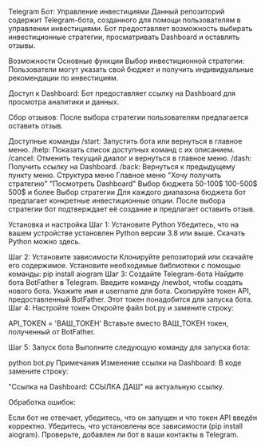 Telegram Бот: Управление инвестициями
Данный репозиторий содержит Telegram-бота, созданного для помощи пользователям в управлении инвестициями. Бот предоставляет возможность выбирать инвестиционные стратегии, просматривать Dashboard и оставлять отзывы.

Возможности
Основные функции
Выбор инвестиционной стратегии:
Пользователи могут указать свой бюджет и получить индивидуальные рекомендации по инвестициям.

Доступ к Dashboard:
Бот предоставляет ссылку на Dashboard для просмотра аналитики и данных.

Сбор отзывов:
После выбора стратегии пользователям предлагается оставить отзыв.

Доступные команды
/start: Запустить бота или вернуться в главное меню.
/help: Показать список доступных команд с их описанием.
/cancel: Отменить текущий диалог и вернуться в главное меню.
/dash: Получить ссылку на Dashboard.
/back: Вернуться к предыдущему пункту меню.
Структура меню
Главное меню
"Хочу получить стратегию"
"Посмотреть Dashboard"
Выбор бюджета
50-100$
100-500$
500$ и более
Выбор стратегии
Для каждого диапазона бюджета бот предлагает конкретные инвестиционные опции. После выбора стратегии бот подтверждает её создание и предлагает оставить отзыв.

Установка и настройка
Шаг 1: Установите Python
Убедитесь, что на вашем устройстве установлен Python версии 3.8 или выше. Скачать Python можно здесь.

Шаг 2: Установите зависимости
Клонируйте репозиторий или скачайте его содержимое.
Установите необходимые библиотеки с помощью команды:
pip install aiogram
Шаг 3: Создайте Telegram-бота
Найдите бота BotFather в Telegram.
Введите команду /newbot, чтобы создать нового бота.
Укажите имя и username для бота.
Скопируйте токен API, предоставленный BotFather. Этот токен понадобится для запуска бота.
Шаг 4: Настройте токен
Откройте файл bot.py и замените строку:

API_TOKEN = 'ВАШ_ТОКЕН'
Вставьте вместо ВАШ_ТОКЕН токен, полученный от BotFather.

Шаг 5: Запуск бота
Выполните следующую команду для запуска бота:

python bot.py
Примечания
Изменение ссылки на Dashboard:
В коде замените строку:

"Ссылка на Dashboard: ССЫЛКА ДАШ"
на актуальную ссылку.

Обработка ошибок:

Если бот не отвечает, убедитесь, что он запущен и что токен API введён корректно.
Убедитесь, что установлены все зависимости (pip install aiogram).
Проверьте, добавлен ли бот в ваши контакты в Telegram.
